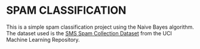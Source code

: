 # SPAM CLASSIFICATION

This is a simple spam classification project using the Naive Bayes algorithm. The dataset used is the [SMS Spam Collection Dataset](https://archive.ics.uci.edu/ml/datasets/SMS+Spam+Collection) from the UCI Machine Learning Repository.

